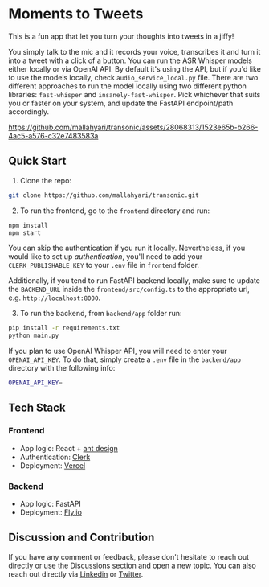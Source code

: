 # Moments to Tweets

This is a fun app that let you turn your thoughts into tweets in a jiffy!

You simply talk to the mic and it records your voice, transcribes it and turn it into a tweet with a click of a button. You can run the ASR Whisper models either locally or via OpenAI API. By default it's using the API, but if you'd like to use the models locally, check `audio_service_local.py` file. There are two different approaches to run the model locally using two different python libraries: `fast-whisper` and `insanely-fast-whisper`. Pick whichever that suits you or faster on your system, and update the FastAPI endpoint/path accordingly.




https://github.com/mallahyari/transonic/assets/28068313/1523e65b-b266-4ac5-a576-c32e7483583a




## Quick Start

1. Clone the repo:

```bash
git clone https://github.com/mallahyari/transonic.git
```

2. To run the frontend, go to the `frontend` directory and run:

```bash
npm install
npm start
```

You can skip the authentication if you run it locally. Nevertheless, if you would like to set up _authentication_, you'll need to add your `CLERK_PUBLISHABLE_KEY` to your `.env` file in `frontend` folder.

Additionally, if you tend to run FastAPI backend locally, make sure to update the `BACKEND_URL` inside the `frontend/src/config.ts` to the appropriate url, e.g. `http://localhost:8000`.

3. To run the backend, from `backend/app` folder run:

```bash
pip install -r requirements.txt
python main.py
```

If you plan to use OpenAI Whisper API, you will need to enter your `OPENAI_API_KEY`. To do that, simply create a `.env` file in the `backend/app` directory with the following info:

```bash
OPENAI_API_KEY=
```

## Tech Stack

### Frontend

- App logic: React + [ant design](https://ant.design/)
- Authentication: [Clerk](https://clerk.com/)
- Deployment: [Vercel](https://vercel.com/)

### Backend

- App logic: FastAPI
- Deployment: [Fly.io](https://fly.io/)

## Discussion and Contribution

If you have any comment or feedback, please don't hesitate to reach out directly or use the Discussions section and open a new topic. You can also reach out directly via [Linkedin](https://www.linkedin.com/in/mehdiallahyari/) or [Twitter](https://twitter.com/MehdiAllahyari).
